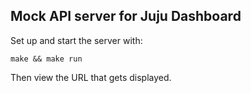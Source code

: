 ## Mock API server for Juju Dashboard

Set up and start the server with:

```
make && make run
```

Then view the URL that gets displayed.
